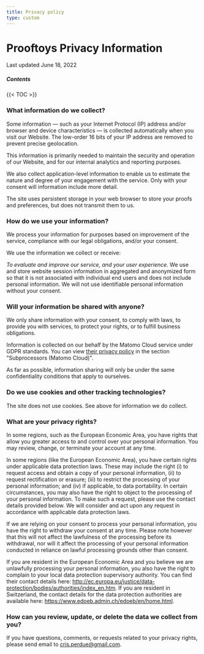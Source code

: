 ```yaml
---
title: Privacy policy
type: custom
---
```


# Prooftoys Privacy Information

Last updated June 18, 2022

##### Contents

{{< TOC >}}

### What information do we collect?

Some information — such as your Internet Protocol (IP) address and/or
browser and device characteristics — is collected automatically when
you visit our Website.  The low-order 16 bits of your IP address are
removed to prevent precise geolocation.

This information is primarily needed to maintain the security and
operation of our Website, and for our internal analytics and reporting
purposes.

We also collect application-level information to enable us to estimate
the nature and degree of your engagement with the service.  Only with
your consent will information include more detail.

The site uses persistent storage in your web browser to store your
proofs and preferences, but does not transmit them to us.

### How do we use your information?

We process your information for purposes based on improvement of the
service, compliance with our legal obligations, and/or your consent.

We use the information we collect or receive:

*To evaluate and improve our service, and your user experience.* We
use and store website session information in aggregated and anonymized
form so that it is not associated with individual end users and does
not include personal information. We will not use identifiable
personal information without your consent.

### Will your information be shared with anyone?

We only share information with your consent, to comply with laws, to
provide you with services, to protect your rights, or to fulfill
business obligations.

Information is collected on our behalf by the Matomo Cloud service
under GDPR standards.  You can view
[their privacy policy](https://matomo.org/matomo-cloud-privacy-policy/)
in the section "Subprocessors (Matomo Cloud)".

As far as possible, information sharing will only be under the same
confidentiality conditions that apply to ourselves.

### Do we use cookies and other tracking technologies?

The site does not use cookies.  See above for information we do
collect.

### What are your privacy rights?

In some regions, such as the European Economic Area, you have rights
that allow you greater access to and control over your personal
information. You may review, change, or terminate your account at any
time.

In some regions (like the European Economic Area), you have certain
rights under applicable data protection laws. These may include the
right (i) to request access and obtain a copy of your personal
information, (ii) to request rectification or erasure; (iii) to
restrict the processing of your personal information; and (iv) if
applicable, to data portability. In certain circumstances, you may
also have the right to object to the processing of your personal
information. To make such a request, please use the contact details
provided below. We will consider and act upon any request in
accordance with applicable data protection laws.

If we are relying on your consent to process your personal
information, you have the right to withdraw your consent at any
time. Please note however that this will not affect the lawfulness of
the processing before its withdrawal, nor will it affect the
processing of your personal information conducted in reliance on
lawful processing grounds other than consent.

If you are resident in the European Economic Area and you believe we
are unlawfully processing your personal information, you also have the
right to complain to your local data protection supervisory
authority. You can find their contact details here:
http://ec.europa.eu/justice/data-protection/bodies/authorities/index_en.htm.
If you are resident in Switzerland, the contact details for the data
protection authorities are available here:
https://www.edoeb.admin.ch/edoeb/en/home.html.

### How can you review, update, or delete the data we collect from you?

If you have questions, comments, or requests related to your privacy
rights, please send email to cris.perdue@gmail.com.

